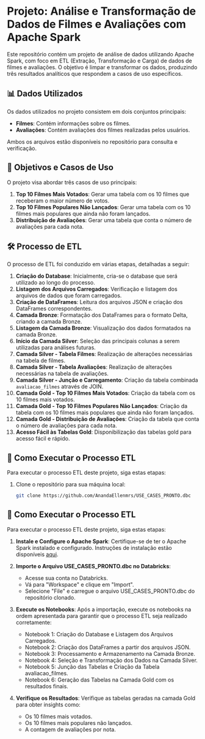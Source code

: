 # Projeto: Análise e Transformação de Dados de Filmes e Avaliações com Apache Spark

Este repositório contém um projeto de análise de dados utilizando Apache Spark, com foco em ETL (Extração, Transformação e Carga) de dados de filmes e avaliações. O objetivo é limpar e transformar os dados, produzindo três resultados analíticos que respondem a casos de uso específicos.

## 📊 Dados Utilizados

Os dados utilizados no projeto consistem em dois conjuntos principais:
- **Filmes**: Contém informações sobre os filmes.
- **Avaliações**: Contém avaliações dos filmes realizadas pelos usuários.

Ambos os arquivos estão disponíveis no repositório para consulta e verificação.

## 🎯 Objetivos e Casos de Uso

O projeto visa abordar três casos de uso principais:

1. **Top 10 Filmes Mais Votados**: Gerar uma tabela com os 10 filmes que receberam o maior número de votos.
2. **Top 10 Filmes Populares Não Lançados**: Gerar uma tabela com os 10 filmes mais populares que ainda não foram lançados.
3. **Distribuição de Avaliações**: Gerar uma tabela que conta o número de avaliações para cada nota.

## 🛠️ Processo de ETL

O processo de ETL foi conduzido em várias etapas, detalhadas a seguir:

1. **Criação do Database**: Inicialmente, cria-se o database que será utilizado ao longo do processo.
2. **Listagem dos Arquivos Carregados**: Verificação e listagem dos arquivos de dados que foram carregados.
3. **Criação de DataFrames**: Leitura dos arquivos JSON e criação dos DataFrames correspondentes.
4. **Camada Bronze**: Formatação dos DataFrames para o formato Delta, criando a camada Bronze.
5. **Listagem da Camada Bronze**: Visualização dos dados formatados na camada Bronze.
6. **Início da Camada Silver**: Seleção das principais colunas a serem utilizadas para análises futuras.
7. **Camada Silver - Tabela Filmes**: Realização de alterações necessárias na tabela de filmes.
8. **Camada Silver - Tabela Avaliações**: Realização de alterações necessárias na tabela de avaliações.
9. **Camada Silver - Junção e Carregamento**: Criação da tabela combinada `avaliacao_filmes` através de JOIN.
10. **Camada Gold - Top 10 Filmes Mais Votados**: Criação da tabela com os 10 filmes mais votados.
11. **Camada Gold - Top 10 Filmes Populares Não Lançados**: Criação da tabela com os 10 filmes mais populares que ainda não foram lançados.
12. **Camada Gold - Distribuição de Avaliações**: Criação da tabela que conta o número de avaliações para cada nota.
13. **Acesso Fácil às Tabelas Gold**: Disponibilização das tabelas gold para acesso fácil e rápido.

## 🚀 Como Executar o Processo ETL

Para executar o processo ETL deste projeto, siga estas etapas:


1. Clone o repositório para sua máquina local:

   ```bash
   git clone https://github.com/AnandaEllenmrs/USE_CASES_PRONTO.dbc


## 🚀 Como Executar o Processo ETL

Para executar o processo ETL deste projeto, siga estas etapas:

1. **Instale e Configure o Apache Spark**:
   Certifique-se de ter o Apache Spark instalado e configurado.
   Instruções de instalação estão disponíveis [aqui](https://spark.apache.org/docs/latest/).

2. **Importe o Arquivo USE_CASES_PRONTO.dbc no Databricks**:
   - Acesse sua conta no Databricks.
   - Vá para "Workspace" e clique em "Import".
   - Selecione "File" e carregue o arquivo USE_CASES_PRONTO.dbc do repositório clonado.

3. **Execute os Notebooks**:
   Após a importação, execute os notebooks na ordem apresentada para garantir que o processo ETL seja realizado corretamente:
   - Notebook 1: Criação do Database e Listagem dos Arquivos Carregados.
   - Notebook 2: Criação dos DataFrames a partir dos arquivos JSON.
   - Notebook 3: Processamento e Armazenamento na Camada Bronze.
   - Notebook 4: Seleção e Transformação dos Dados na Camada Silver.
   - Notebook 5: Junção das Tabelas e Criação da Tabela avaliacao_filmes.
   - Notebook 6: Geração das Tabelas na Camada Gold com os resultados finais.

4. **Verifique os Resultados**:
   Verifique as tabelas geradas na camada Gold para obter insights como:
   - Os 10 filmes mais votados.
   - Os 10 filmes mais populares não lançados.
   - A contagem de avaliações por nota.


